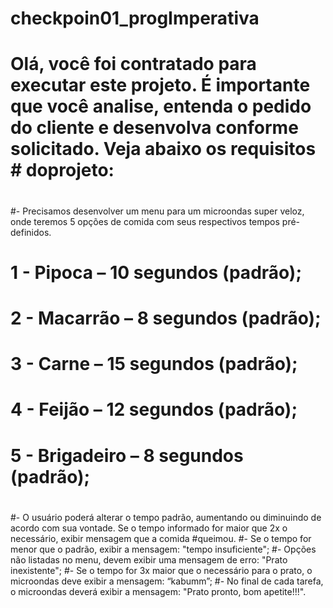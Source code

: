 # checkpoin01_progImperativa
# Olá, você foi contratado para executar este projeto. É importante que você analise, entenda o pedido do cliente e desenvolva conforme solicitado. Veja abaixo os requisitos  #  doprojeto:
#
#- Precisamos desenvolver um menu para um microondas super veloz, onde teremos 5 opções de comida com seus respectivos tempos pré-definidos. 
#
#      1 - Pipoca – 10 segundos (padrão);
#      2 - Macarrão – 8 segundos (padrão);
#      3 - Carne – 15 segundos (padrão);
#      4 - Feijão – 12 segundos (padrão);
#      5 - Brigadeiro – 8 segundos (padrão); 
#
#- O usuário poderá alterar o tempo padrão, aumentando ou diminuindo de acordo com sua vontade. Se o tempo informado for maior que 2x o necessário, exibir mensagem que a comida #queimou.
#- Se o tempo for menor que o padrão, exibir a mensagem: "tempo insuficiente"; 
#- Opções não listadas no menu, devem exibir uma mensagem de erro: "Prato inexistente";
#- Se o tempo for 3x maior que o necessário para o prato, o microondas deve exibir a mensagem: “kabumm”;
#- No final de cada tarefa, o microondas deverá exibir a mensagem: "Prato pronto, bom apetite!!!".
